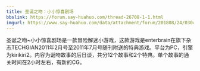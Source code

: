 ```yaml
---
title: 圣诞之吻：小小惊喜剧场
bbslink: https://forum.say-huahuo.com/thread-26708-1-1.html
imgurl: https://www.say-huahuo.com/data/attachment/forum/201808/24/030426xgxsq2unmmkxku5x.jpg
---
```


圣诞之吻~小小惊喜剧场是一款冒险解迷小游戏，这款游戏是enterbrain在旗下杂志TECHGIAN2011年2月号至2011年7月号随刊附送的特典游戏。平台为PC，引擎为kirikiri2。内容为诞吻故事的后日谈，共分12个故事和2个特典。单个故事的通关时间在2小时左右，有新的CG。<!--more-->
